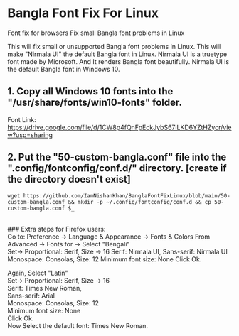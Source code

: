 # Bangla Font Fix For Linux
Font fix for browsers
Fix small Bangla font problems in Linux

This will fix small or unsupported Bangla font problems in Linux. This will make "Nirmala UI" the default Bangla font in Linux. Nirmala UI is a truetype font made by Microsoft. And It renders Bangla font beautifully. Nirmala UI is the default Bangla font in Windows 10.

## 1. Copy all Windows 10 fonts into the "/usr/share/fonts/win10-fonts" folder. <br>
Font Link: https://drive.google.com/file/d/1CW8p4fQnFpEckJybS67iLKD6YZtHZycr/view?usp=sharing

## 2. Put the "50-custom-bangla.conf" file into the ".config/fontconfig/conf.d/" directory. [create if the directory doesn't exist]
```wget https://github.com/IamNishanKhan/BanglaFontFixLinux/blob/main/50-custom-bangla.conf && mkdir -p ~/.config/fontconfig/conf.d && cp 50-custom-bangla.conf $_```

<br>
### Extra steps for Firefox users:  
<br>
Go to: Preference -> Language & Appearance -> Fonts & Colors  
From Advanced -> Fonts for -> Select "Bengali"  
<br>
Set-> Proportional: Serif, Size -> 16  
Serif: Nirmala UI,    
Sans-serif: Nirmala UI  
Monospace: Consolas, Size: 12  
Minimum font size: None  
Click Ok.  
  
Again, Select "Latin"  
Set-> Proportional: Serif, Size -> 16  
Serif: Times New Roman,   
Sans-serif: Arial  
Monospace: Consolas, Size: 12  
Minimum font size: None  
Click Ok.  
Now Select the default font: Times New Roman.
